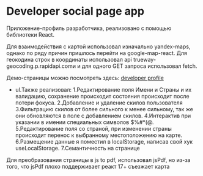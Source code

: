 # Developer social page app

Приложение-профиль разработчика, реализовано с помощью библиотеки React.

Для взаимодействия с картой использовал изначально yandex-maps, однако по ряду причин
пришлось перейти на google-map-react.
Для геокодина строк в координаты использовал api trueway-geocoding.p.rapidapi.comи и для
одного GET запроса использовал fetch.

Демо-страницы можно посмотреть здесь:
[developer profile](http://example.comhttps://developer-profile-1yk23nmwe-ireull.vercel.app)

- ul.Также реализовал:
  1.Редактирование поля Имени и Страны и их валидацию, сохранение происходит состояния происходит
  после потери фокуса.
  2.Добавление и удаление скилов пользователя
  3.Фильтрацию скилов от более сильного к менее сильному, так же они обновляются в поле
  с добавлением скилов.
  4.Интерактив при указании в имении специальных символов $%#\*(@.
  5.Редактирование поля со страной, при изменении страны происходит перенос
  к выбранному местоположению на карте.
  6.Размещение данные я поместил в localStorage, написав свой хук useLocalStorage.
  7.Семантичность на странице

Для преобразования страницы в js to pdf, использовал jsPdf, но из-за того, что jsPdf плохо поддерживает реакт 17+ съезжает карта
